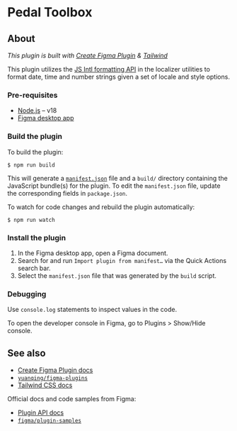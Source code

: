 # Pedal Toolbox

## About

_This plugin is built with
[Create Figma Plugin](https://yuanqing.github.io/create-figma-plugin/) &
[Tailwind](https://tailwindcss.com/)_

This plugin utilizes the
[JS Intl formatting API](https://developer.mozilla.org/en-US/docs/Web/JavaScript/Reference/Global_Objects/Intl)
in the localizer utilities to format date, time and number strings given a set
of locale and style options.

### Pre-requisites

- [Node.js](https://nodejs.org) – v18
- [Figma desktop app](https://figma.com/downloads/)

### Build the plugin

To build the plugin:

```
$ npm run build
```

This will generate a [`manifest.json`](https://figma.com/plugin-docs/manifest/)
file and a `build/` directory containing the JavaScript bundle(s) for the
plugin. To edit the `manifest.json` file, update the corresponding fields in
`package.json`.

To watch for code changes and rebuild the plugin automatically:

```
$ npm run watch
```

### Install the plugin

1. In the Figma desktop app, open a Figma document.
2. Search for and run `Import plugin from manifest…` via the Quick Actions
   search bar.
3. Select the `manifest.json` file that was generated by the `build` script.

### Debugging

Use `console.log` statements to inspect values in the code.

To open the developer console in Figma, go to Plugins > Show/Hide console.

## See also

- [Create Figma Plugin docs](https://yuanqing.github.io/create-figma-plugin/)
- [`yuanqing/figma-plugins`](https://github.com/yuanqing/figma-plugins#readme)
- [Tailwind CSS docs](https://tailwindcss.com/docs/installation)

Official docs and code samples from Figma:

- [Plugin API docs](https://figma.com/plugin-docs/)
- [`figma/plugin-samples`](https://github.com/figma/plugin-samples#readme)
